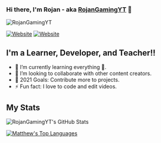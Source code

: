 ### Hi there, I'm Rojan - aka [RojanGamingYT](https://dedsecbot.tk) 👋
<div align="left"><img alt="RojanGamingYT"src="https://discord.c99.nl/widget/theme-2/882871054081597470.png"></div>

[![Website](https://img.shields.io/website?label=rojansapkota.com.np&style=for-the-badge&url=https%3A%2F%2Frojansapkota.com.np)](https://rojansapkota.com.np)
[![Website](https://img.shields.io/website?label=dedsecbot.tk&style=for-the-badge&url=https%3A%2F%2Fdedsecbot.tk)](https://dedsecbot.tk)

## I'm a Learner, Developer, and Teacher!!

- 🌱 I’m currently learning everything 🤣.
- 👯 I’m looking to collaborate with other content creators.
- 🥅 2021 Goals: Contribute more to projects.
- ⚡ Fun fact: I love to code and edit videos.

## My Stats

![RojanGamingYT's GitHub Stats](https://github-readme-stats.vercel.app/api/?username=RojanGamingYT&show_icons=true&title_color=39ff14&icon_color=39ff14&text_color=39ff14&bg_color=151515)

[![Matthew's Top Languages](https://github-readme-stats.vercel.app/api/top-langs/?username=RojanGamingYT&show_icons=true&title_color=39ff14&icon_color=79ff97&text_color=fff&bg_color=151515)](https://github.com/anuraghazra/github-readme-stats)

